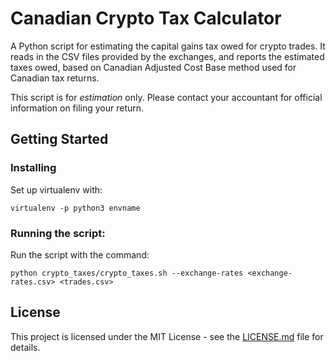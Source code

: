 # Canadian Crypto Tax Calculator

A Python script for estimating the capital gains tax owed for crypto trades. It
reads in the CSV files provided by the exchanges, and reports the estimated
taxes owed, based on Canadian Adjusted Cost Base method used for Canadian
tax returns.

This script is for *estimation* only. Please contact your accountant for
official information on filing your return.

## Getting Started

### Installing

Set up virtualenv with:

`virtualenv -p python3 envname`

### Running the script:

Run the script with the command:

`python crypto_taxes/crypto_taxes.sh --exchange-rates <exchange-rates.csv> <trades.csv>`

## License

This project is licensed under the MIT License - see the
[LICENSE.md](LICENSE.md) file for details.
